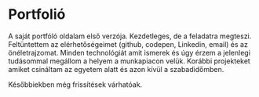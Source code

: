 # Portfolió

A saját portfóló oldalam első verzója. Kezdetleges, de a feladatra megteszi. Feltüntettem az elérhetőségeimet (github, codepen, Linkedin, email) és az önéletrajzomat. Minden technológiát amit ismerek és úgy érzem a jelenlegi tudásommal megállom a helyem a munkapiacon velük. Korábbi projekteket amiket csináltam az egyetem alatt és azon kívül a szabadidőmben. 

Későbbiekben még frissítések várhatóak.
